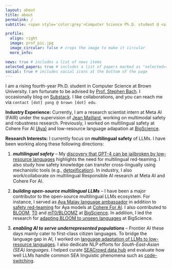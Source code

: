 ```yaml
---
layout: about
title: about
permalink: /
subtitle: <span style='color:grey'>Computer Science Ph.D. student @ <a href='https://cs.brown.edu/' style='color:#222222'>Brown University</a><br>Research Scientist Intern @ <a href='https://ai.meta.com/' style='color:#222222'>Meta AI (FAIR)</a>, Collaborator @ <a href='https://cohere.com/research' style='color:#222222'>Cohere For AI</a></span>

profile:
  align: right
  image: prof_pic.jpg
  image_circular: false # crops the image to make it circular
  more_info: 

news: true # includes a list of news items
selected_papers: true # includes a list of papers marked as "selected={true}"
social: true # includes social icons at the bottom of the page
---
```


I am a rising fourth-year Ph.D. student in Computer Science at Brown University. I am fortunate to be advised by <span style="color: black !important; ">[Prof. Stephen Bach](https://cs.brown.edu/people/sbach/)</span>. I occasionally blog on [Substack](https://newsletter.yongzx.io/). I like collaborations, and you can reach me via `contact [dot] yong @ brown [dot] edu`.

**Industry Experience:** Currently, I am a research scientist intern at Meta AI (FAIR) under the supervision of [Jean Maillard](https://maillard.it/), working on multimodal safety and robustness research. Previously, I worked on multilingual safety at Cohere For AI [(Aya)](https://cohere.com/research/aya) and low-resource language adapation at [BigScience](https://bigscience.huggingface.co/). 

**Research Interests:** I currently focus on **multilingual safety** of LLMs. I have been working along these following directions:
1. ***multilingual safety*** – My [discovery that GPT-4 can be jailbroken by low-resource languages](https://arxiv.org/abs/2310.02446) highlights the need for multilingual red-teaming. I also study how safety knowledge can transfer cross-lingually using mechanistic tools (e.g., [detoxification](https://arxiv.org/abs/2406.16235)). In industry, I also work/collaborate on multilingual Responsible AI research at Meta AI and Cohere For AI.

2. ***building open-source multilingual LLMs*** – I have been a major contributor to the open-source multilingual LLMs ecosystem. For instance, I served as [Aya Malay language ambassador](https://cohere.com/research/aya-contributors-test) in addition to [safety red-teaming](https://arxiv.org/abs/2402.07827) for Aya models at [Cohere For AI](https://cohere.com/research). I also contributed to [BLOOM](https://arxiv.org/abs/2211.05100), [T0](https://arxiv.org/abs/2110.08207) and [mT0/BLOOMZ](https://arxiv.org/abs/2211.01786) at [BigScience](https://bigscience.huggingface.co/). In addition, I led the research for [adapting BLOOM to unseen languages](https://arxiv.org/abs/2212.09535) at BigScience.

3. ***enabling AI to serve underrepresented populations*** – Frontier AI these days mainly cater to first-class citizen languages. To bridge the language gap in AI, I worked on [language adaptation of LLMs to low-resource languages](https://arxiv.org/abs/2212.09535). I also dedicate NLP efforts for *South-East-Asian (SEA) languages*. I helped curate [SEACrowd data hub](https://arxiv.org/abs/2406.10118) and evaluate how well LLMs handle common SEA linguistic phenomena such as [code-switching](https://arxiv.org/abs/2303.13592).